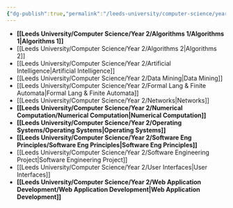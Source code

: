 ```yaml
---
{"dg-publish":true,"permalink":"/leeds-university/computer-science/year-2/year-2/"}
---
```



- **[[Leeds University/Computer Science/Year 2/Algorithms 1/Algorithms 1\|Algorithms 1]]**
- [[Leeds University/Computer Science/Year 2/Algorithms 2\|Algorithms 2]]
- [[Leeds University/Computer Science/Year 2/Artificial Intelligence\|Artificial Intelligence]]
- [[Leeds University/Computer Science/Year 2/Data Mining\|Data Mining]]
- [[Leeds University/Computer Science/Year 2/Formal Lang & Finite Automata\|Formal Lang & Finite Automata]]
- [[Leeds University/Computer Science/Year 2/Networks\|Networks]]
- **[[Leeds University/Computer Science/Year 2/Numerical Computation/Numerical Computation\|Numerical Computation]]**
- **[[Leeds University/Computer Science/Year 2/Operating Systems/Operating Systems\|Operating Systems]]**
- **[[Leeds University/Computer Science/Year 2/Software Eng Principles/Software Eng Principles\|Software Eng Principles]]**
- [[Leeds University/Computer Science/Year 2/Software Engineering Project\|Software Engineering Project]]
- [[Leeds University/Computer Science/Year 2/User Interfaces\|User Interfaces]]
- **[[Leeds University/Computer Science/Year 2/Web Application Development/Web Application Development\|Web Application Development]]**

